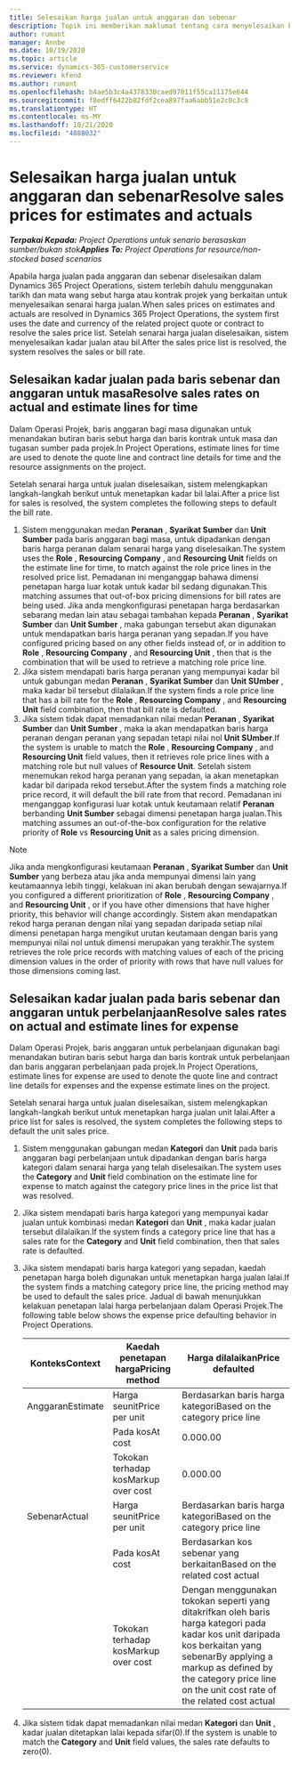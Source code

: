 ```yaml
---
title: Selesaikan harga jualan untuk anggaran dan sebenar
description: Topik ini memberikan maklumat tentang cara menyelesaikan kadar jualan untuk anggaran dan sebenar.
author: rumant
manager: Annbe
ms.date: 10/19/2020
ms.topic: article
ms.service: dynamics-365-customerservice
ms.reviewer: kfend
ms.author: rumant
ms.openlocfilehash: b4ae5b3c4a4378330caed97011f55ca11175e644
ms.sourcegitcommit: f8edff6422b82fdf2cea897faa6abb51e2c0c3c8
ms.translationtype: HT
ms.contentlocale: ms-MY
ms.lasthandoff: 10/21/2020
ms.locfileid: "4088032"
---
```

# <a name="resolve-sales-prices-for-estimates-and-actuals"></a><span data-ttu-id="22fbf-103">Selesaikan harga jualan untuk anggaran dan sebenar</span><span class="sxs-lookup"><span data-stu-id="22fbf-103">Resolve sales prices for estimates and actuals</span></span>

<span data-ttu-id="22fbf-104">_**Terpakai Kepada:** Project Operations untuk senario berasaskan sumber/bukan stok_</span><span class="sxs-lookup"><span data-stu-id="22fbf-104">_**Applies To:** Project Operations for resource/non-stocked based scenarios_</span></span>

<span data-ttu-id="22fbf-105">Apabila harga jualan pada anggaran dan sebenar diselesaikan dalam Dynamics 365 Project Operations, sistem terlebih dahulu menggunakan tarikh dan mata wang sebut harga atau kontrak projek yang berkaitan untuk menyelesaikan senarai harga jualan.</span><span class="sxs-lookup"><span data-stu-id="22fbf-105">When sales prices on estimates and actuals are resolved in Dynamics 365 Project Operations, the system first uses the date and currency of the related project quote or contract to resolve the sales price list.</span></span> <span data-ttu-id="22fbf-106">Setelah senarai harga jualan diselesaikan, sistem menyelesaikan kadar jualan atau bil.</span><span class="sxs-lookup"><span data-stu-id="22fbf-106">After the sales price list is resolved, the system resolves the sales or bill rate.</span></span>

## <a name="resolve-sales-rates-on-actual-and-estimate-lines-for-time"></a><span data-ttu-id="22fbf-107">Selesaikan kadar jualan pada baris sebenar dan anggaran untuk masa</span><span class="sxs-lookup"><span data-stu-id="22fbf-107">Resolve sales rates on actual and estimate lines for time</span></span>

<span data-ttu-id="22fbf-108">Dalam Operasi Projek, baris anggaran bagi masa digunakan untuk menandakan butiran baris sebut harga dan baris kontrak untuk masa dan tugasan sumber pada projek.</span><span class="sxs-lookup"><span data-stu-id="22fbf-108">In Project Operations, estimate lines for time are used to denote the quote line and contract line details for time and the resource assignments on the project.</span></span>

<span data-ttu-id="22fbf-109">Setelah senarai harga untuk jualan diselesaikan, sistem melengkapkan langkah-langkah berikut untuk menetapkan kadar bil lalai.</span><span class="sxs-lookup"><span data-stu-id="22fbf-109">After a price list for sales is resolved, the system completes the following steps to default the bill rate.</span></span>

1. <span data-ttu-id="22fbf-110">Sistem menggunakan medan **Peranan** , **Syarikat Sumber** dan **Unit Sumber** pada baris anggaran bagi masa, untuk dipadankan dengan baris harga peranan dalam senarai harga yang diselesaikan.</span><span class="sxs-lookup"><span data-stu-id="22fbf-110">The system uses the **Role** , **Resourcing Company** , and **Resourcing Unit** fields on the estimate line for time, to match against the role price lines in the resolved price list.</span></span> <span data-ttu-id="22fbf-111">Pemadanan ini menganggap bahawa dimensi penetapan harga luar kotak untuk kadar bil sedang digunakan.</span><span class="sxs-lookup"><span data-stu-id="22fbf-111">This matching assumes that out-of-box pricing dimensions for bill rates are being used.</span></span> <span data-ttu-id="22fbf-112">Jika anda mengkonfigurasi penetapan harga berdasarkan sebarang medan lain atau sebagai tambahan kepada **Peranan** , **Syarikat Sumber** dan **Unit Sumber** , maka gabungan tersebut akan digunakan untuk mendapatkan baris harga peranan yang sepadan.</span><span class="sxs-lookup"><span data-stu-id="22fbf-112">If you have configured pricing based on any other fields instead of, or in addition to **Role** , **Resourcing Company** , and **Resourcing Unit** , then that is the combination that will be used to retrieve a matching role price line.</span></span>
2. <span data-ttu-id="22fbf-113">Jika sistem mendapati baris harga peranan yang mempunyai kadar bil untuk gabungan medan **Peranan** , **Syarikat Sumber** dan **Unit SUmber** , maka kadar bil tersebut dilalaikan.</span><span class="sxs-lookup"><span data-stu-id="22fbf-113">If the system finds a role price line that has a bill rate for the **Role** , **Resourcing Company** , and **Resourcing Unit** field combination, then that bill rate is defaulted.</span></span>
3. <span data-ttu-id="22fbf-114">Jika sistem tidak dapat memadankan nilai medan **Peranan** , **Syarikat Sumber** dan **Unit Sumber** , maka ia akan mendapatkan baris harga peranan dengan peranan yang sepadan tetapi nilai nol **Unit SUmber**.</span><span class="sxs-lookup"><span data-stu-id="22fbf-114">If the system is unable to match the **Role** , **Resourcing Company** , and **Resourcing Unit** field values, then it retrieves role price lines with a matching role but null values of **Resource Unit**.</span></span> <span data-ttu-id="22fbf-115">Setelah sistem menemukan rekod harga peranan yang sepadan, ia akan menetapkan kadar bil daripada rekod tersebut.</span><span class="sxs-lookup"><span data-stu-id="22fbf-115">After the system finds a matching role price record, it will default the bill rate from that record.</span></span> <span data-ttu-id="22fbf-116">Pemadanan ini menganggap konfigurasi luar kotak untuk keutamaan relatif **Peranan** berbanding **Unit Sumber** sebagai dimensi penetapan harga jualan.</span><span class="sxs-lookup"><span data-stu-id="22fbf-116">This matching assumes an out-of-the-box configuration for the relative priority of **Role** vs **Resourcing Unit** as a sales pricing dimension.</span></span>

> [!NOTE]
> <span data-ttu-id="22fbf-117">Jika anda mengkonfigurasi keutamaan **Peranan** , **Syarikat Sumber** dan **Unit Sumber** yang berbeza atau jika anda mempunyai dimensi lain yang keutamaannya lebih tinggi, kelakuan ini akan berubah dengan sewajarnya.</span><span class="sxs-lookup"><span data-stu-id="22fbf-117">If you configured a different prioritization of **Role** , **Resourcing Company** , and **Resourcing Unit** , or if you have other dimensions that have higher priority, this behavior will change accordingly.</span></span> <span data-ttu-id="22fbf-118">Sistem akan mendapatkan rekod harga peranan dengan nilai yang sepadan daripada setiap nilai dimensi penetapan harga mengikut urutan keutamaan dengan baris yang mempunyai nilai nol untuk dimensi merupakan yang terakhir.</span><span class="sxs-lookup"><span data-stu-id="22fbf-118">The system retrieves the role price records with matching values of each of the pricing dimension values in the order of priority with rows that have null values for those dimensions coming last.</span></span>

## <a name="resolve-sales-rates-on-actual-and-estimate-lines-for-expense"></a><span data-ttu-id="22fbf-119">Selesaikan kadar jualan pada baris sebenar dan anggaran untuk perbelanjaan</span><span class="sxs-lookup"><span data-stu-id="22fbf-119">Resolve sales rates on actual and estimate lines for expense</span></span>

<span data-ttu-id="22fbf-120">Dalam Operasi Projek, baris anggaran untuk perbelanjaan digunakan bagi menandakan butiran baris sebut harga dan baris kontrak untuk perbelanjaan dan baris anggaran perbelanjaan pada projek.</span><span class="sxs-lookup"><span data-stu-id="22fbf-120">In Project Operations, estimate lines for expense are used to denote the quote line and contract line details for expenses and the expense estimate lines on the project.</span></span>

<span data-ttu-id="22fbf-121">Setelah senarai harga untuk jualan diselesaikan, sistem melengkapkan langkah-langkah berikut untuk menetapkan harga jualan unit lalai.</span><span class="sxs-lookup"><span data-stu-id="22fbf-121">After a price list for sales is resolved, the system completes the following steps to default the unit sales price.</span></span>

1. <span data-ttu-id="22fbf-122">Sistem menggunakan gabungan medan **Kategori** dan **Unit** pada baris anggaran bagi perbelanjaan untuk dipadankan dengan baris harga kategori dalam senarai harga yang telah diselesaikan.</span><span class="sxs-lookup"><span data-stu-id="22fbf-122">The system uses the **Category** and **Unit** field combination on the estimate line for expense to match against the category price lines in the price list that was resolved.</span></span>
2. <span data-ttu-id="22fbf-123">Jika sistem mendapati baris harga kategori yang mempunyai kadar jualan untuk kombinasi medan **Kategori** dan **Unit** , maka kadar jualan tersebut dilalaikan.</span><span class="sxs-lookup"><span data-stu-id="22fbf-123">If the system finds a category price line that has a sales rate for the **Category** and **Unit** field combination, then that sales rate is defaulted.</span></span>
3. <span data-ttu-id="22fbf-124">Jika sistem mendapati baris harga kategori yang sepadan, kaedah penetapan harga boleh digunakan untuk menetapkan harga jualan lalai.</span><span class="sxs-lookup"><span data-stu-id="22fbf-124">If the system finds a matching category price line, the pricing method may be used to default the sales price.</span></span> <span data-ttu-id="22fbf-125">Jadual di bawah menunjukkan kelakuan penetapan lalai harga perbelanjaan dalam Operasi Projek.</span><span class="sxs-lookup"><span data-stu-id="22fbf-125">The following table below shows the expense price defaulting behavior in Project Operations.</span></span>

    | <span data-ttu-id="22fbf-126">Konteks</span><span class="sxs-lookup"><span data-stu-id="22fbf-126">Context</span></span> | <span data-ttu-id="22fbf-127">Kaedah penetapan harga</span><span class="sxs-lookup"><span data-stu-id="22fbf-127">Pricing method</span></span> | <span data-ttu-id="22fbf-128">Harga dilalaikan</span><span class="sxs-lookup"><span data-stu-id="22fbf-128">Price defaulted</span></span> |
    | --- | --- | --- |
    | <span data-ttu-id="22fbf-129">Anggaran</span><span class="sxs-lookup"><span data-stu-id="22fbf-129">Estimate</span></span> | <span data-ttu-id="22fbf-130">Harga seunit</span><span class="sxs-lookup"><span data-stu-id="22fbf-130">Price per unit</span></span> | <span data-ttu-id="22fbf-131">Berdasarkan baris harga kategori</span><span class="sxs-lookup"><span data-stu-id="22fbf-131">Based on the category price line</span></span> |
    | &nbsp; | <span data-ttu-id="22fbf-132">Pada kos</span><span class="sxs-lookup"><span data-stu-id="22fbf-132">At cost</span></span> | <span data-ttu-id="22fbf-133">0.00</span><span class="sxs-lookup"><span data-stu-id="22fbf-133">0.00</span></span> |
    | &nbsp; | <span data-ttu-id="22fbf-134">Tokokan terhadap kos</span><span class="sxs-lookup"><span data-stu-id="22fbf-134">Markup over cost</span></span> | <span data-ttu-id="22fbf-135">0.00</span><span class="sxs-lookup"><span data-stu-id="22fbf-135">0.00</span></span> |
    | <span data-ttu-id="22fbf-136">Sebenar</span><span class="sxs-lookup"><span data-stu-id="22fbf-136">Actual</span></span> | <span data-ttu-id="22fbf-137">Harga seunit</span><span class="sxs-lookup"><span data-stu-id="22fbf-137">Price per unit</span></span> | <span data-ttu-id="22fbf-138">Berdasarkan baris harga kategori</span><span class="sxs-lookup"><span data-stu-id="22fbf-138">Based on the category price line</span></span> |
    | &nbsp; | <span data-ttu-id="22fbf-139">Pada kos</span><span class="sxs-lookup"><span data-stu-id="22fbf-139">At cost</span></span> | <span data-ttu-id="22fbf-140">Berdasarkan kos sebenar yang berkaitan</span><span class="sxs-lookup"><span data-stu-id="22fbf-140">Based on the related cost actual</span></span> |
    | &nbsp; | <span data-ttu-id="22fbf-141">Tokokan terhadap kos</span><span class="sxs-lookup"><span data-stu-id="22fbf-141">Markup over cost</span></span> | <span data-ttu-id="22fbf-142">Dengan menggunakan tokokan seperti yang ditakrifkan oleh baris harga kategori pada kadar kos unit daripada kos berkaitan yang sebenar</span><span class="sxs-lookup"><span data-stu-id="22fbf-142">By applying a markup as defined by the category price line on the unit cost rate of the related cost actual</span></span> |

4. <span data-ttu-id="22fbf-143">Jika sistem tidak dapat memadankan nilai medan **Kategori** dan **Unit** , kadar jualan ditetapkan lalai kepada sifar(0).</span><span class="sxs-lookup"><span data-stu-id="22fbf-143">If the system is unable to match the **Category** and **Unit** field values, the sales rate defaults to zero(0).</span></span>
